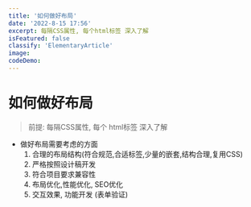 ```yaml
---
title: '如何做好布局'
date: '2022-8-15 17:56'
excerpt: 每隔CSS属性, 每个html标签 深入了解
isFeatured: false
classify: 'ElementaryArticle'
image:
codeDemo:
---
```


# 如何做好布局

> 前提: 每隔CSS属性,  每个 html标签 深入了解

- 做好布局需要考虑的方面
  1. 合理的布局结构(符合规范,合适标签,少量的嵌套,结构合理,复用CSS)
  2. 严格按照设计稿开发
  3. 符合项目要求兼容性
  4. 布局优化,性能优化, SEO优化
  5. 交互效果, 功能开发  (表单验证)

# 